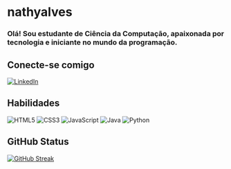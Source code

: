 # nathyalves

### Olá! Sou estudante de Ciência da Computação, apaixonada por tecnologia e iniciante no mundo da programação.


## Conecte-se comigo
[![LinkedIn](https://img.shields.io/badge/LinkedIn-000?style=for-the-badge&logo=linkedin&logoColor=0E76A8)](https://www.linkedin.com/in/nathaly-alves-14b49422b/)

## Habilidades
![HTML5](https://img.shields.io/badge/HTML5-000?style=for-the-badge&logo=html5)
![CSS3](https://img.shields.io/badge/CSS3-000?style=for-the-badge&logo=css3&logoColor=264CE4)
![JavaScript](https://img.shields.io/badge/JavaScript-000?style=for-the-badge&logo=javascript)
![Java](https://img.shields.io/badge/Java-000?style=for-the-badge&logo=java)
![Python](https://img.shields.io/badge/Python-000?style=for-the-badge&logo=python)

## GitHub Status
[![GitHub Streak](https://streak-stats.demolab.com/?user=nathyalves&theme=bear&background=000&border=30A3DC&dates=FFF)](https://git.io/streak-stats)
